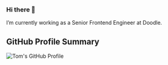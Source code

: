 ### Hi there 👋

I’m currently working as a Senior Frontend Engineer at Doodle.

## GitHub Profile Summary

![Tom's GitHub Profile](https://github-profile-summary-cards.vercel.app/api/cards/profile-details?username=tom-renard&theme=dracula)

<!--
**tomrenard/tomrenard** is a ✨ _special_ ✨ repository because its `README.md` (this file) appears on your GitHub profile.

Here are some ideas to get you started:

- 🔭 I’m currently working on ...
- 🌱 I’m currently learning ...
- 👯 I’m looking to collaborate on ...
- 🤔 I’m looking for help with ...
- 💬 Ask me about ...
- 📫 How to reach me: ...
- 😄 Pronouns: ...
- ⚡ Fun fact: ...
-->
